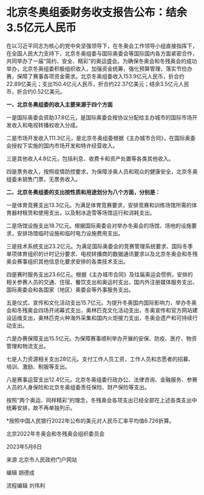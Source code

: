 # 北京冬奥组委财务收支报告公布：结余3.5亿元人民币

在以习近平同志为核心的党中央坚强领导下，在冬奥会工作领导小组直接指挥下，在全国人民大力支持下，北京冬奥组委与国际奥委会等国际国内各方面紧密合作，共同举办了一届“简约、安全、精彩”的奥运盛会。为确保冬奥会和冬残奥会的成功举办，北京冬奥组委积极组织收入，加强资金统筹，强化预算管理，落实节俭办赛，保障了赛事各项资金需求。北京冬奥组委收入153.9亿元人民币，折合约22.89亿美元；支出150.4亿元人民币，折合约22.37亿美元；结余3.5亿元人民币，折合约0.52亿美元。

**一、北京冬奥组委的收入主要来源于四个方面**

一是国际奥委会资助37.8亿元，是国际奥委会按协议分配给主办城市的国际市场开发收入和电视转播权收入分成。

二是市场开发收入111.3亿元，是北京冬奥组委根据《主办城市合同》，在国际奥委会授权下实施的国内市场开发和特许经营收入。

三是其他收入4.8亿元，包括利息、收费卡和资产处置等各类其他收入。

四是票务收入，按照疫情防控要求，为保障涉奥人员和观众的健康安全，北京冬奥组委未销售门票，无票务收入。

**二、北京冬奥组委的支出按性质和用途划分为八个方面，分别是：**

一是体育竞赛支出13.3亿元。为满足体育竞赛要求，安排竞赛和训练场馆所需的体育器材租赁和使用支出，以及制冰造雪等场馆运行和消耗支出。

二是场馆设施支出18.7亿元。根据国际奥委会对举办冬奥会的场馆、场地的设施要求，安排场馆临时设施和临时电力设施费用支出。

三是技术系统支出23.2亿元。为满足国际奥委会的竞赛管理系统要求、国际冬季单项体育组织的计时记分要求、电视转播商的数据通讯要求以及北京冬奥会和冬残奥会赛事组织其他信息化要求安排的各类技术支出。

四是赛时服务支出23.6亿元。根据《主办城市合同》及往届奥运会惯例，安排的相关参赛人员的交通、住宿、餐饮支出和奥运村支出，国内外注册媒体服务支出、国际奥委会和各国家（地区）奥委会等外事服务支出。

五是仪式、宣传和文化活动支出15.7亿元。为提升冬奥国内国际影响力，举办冬奥会和冬残奥会四场开闭幕式支出，奥林匹克文化活动支出，冬奥宣传和官方网站建设运维支出，奥林匹克火种海外采集和国内火炬接力支出，冬奥会遗产和可持续行动支出。

六是办赛保障支出15.5亿元。为保障赛事顺利举办开展的安保、防疫、医疗、物资管理和物流支出。

七是人力资源相关支出28亿元。支付工作人员工资，工作人员和志愿者的招募、培训、激励、制服等支出。

八是赛事运营支出12.4亿元。北京冬奥组委行政办公、法律咨询、金融服务、参赛人员的人身保险和北京冬奥组委责任保险、财产保险等支出。

按照“两个奥运、同样精彩”的理念，冬残奥会各项支出已经全部在上述各类支出中统筹安排，故不再单独列示。

*按照中国人民银行2022年公布的美元对人民币汇率平均值6.726折算。

北京2022年冬奥会和冬残奥会组织委员会

2023年5月6日

来源 北京市人民政府门户网站

编辑 胡德成

流程编辑 刘伟利

